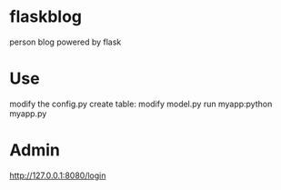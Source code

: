 flaskblog
=========

person blog powered by flask

Use
=========
modify the config.py
create table: modify model.py
run myapp:python myapp.py

Admin
==========
http://127.0.0.1:8080/login